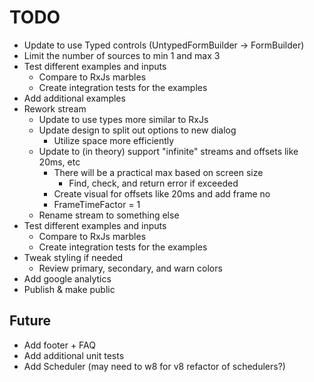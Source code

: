 # TODO

* Update to use Typed controls (UntypedFormBuilder -> FormBuilder)
* Limit the number of sources to min 1 and max 3
* Test different examples and inputs
  * Compare to RxJs marbles
  * Create integration tests for the examples
* Add additional examples
* Rework stream
  * Update to use types more similar to RxJs
  * Update design to split out options to new dialog
    * Utilize space more efficiently
  * Update to (in theory) support "infinite" streams and offsets like 20ms, etc
    * There will be a practical max based on screen size
      * Find, check, and return error if exceeded
    * Create visual for offsets like 20ms and add frame no
    * FrameTimeFactor = 1
  * Rename stream to something else
* Test different examples and inputs
  * Compare to RxJs marbles
  * Create integration tests for the examples
* Tweak styling if needed
  * Review primary, secondary, and warn colors
* Add google analytics
* Publish & make public

## Future

* Add footer + FAQ
* Add additional unit tests
* Add Scheduler (may need to w8 for v8 refactor of schedulers?)

